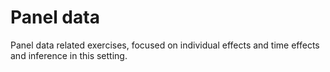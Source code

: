 # Panel data
Panel data related exercises, focused on individual effects and time effects and inference in this setting.
